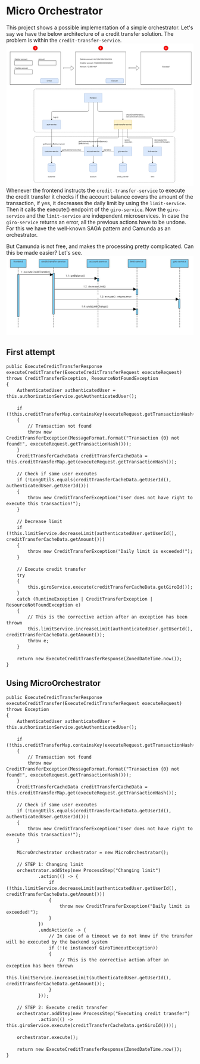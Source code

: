 # Micro Orchestrator

This project shows a possible implementation of a simple orchestrator. Let's say we have the below architecture of a credit transfer solution. The problem is within the `credit-transfer-service`.
![](docs/microorchestrator.png)
Whenever the frontend instructs the `credit-transfer-service` to execute the credit transfer it checks if the account balance covers the amount of the transaction, if yes, it decreases the daily limit by using the `limit-service`. Then it calls the execute() endpoint of the `giro-service`. Now the `giro-service` and the `limit-service` are independent microservices. In case the `giro-service` returns an error, all the previous actions have to be undone. For this we have the well-known SAGA pattern and Camunda as an orchestrator.

But Camunda is not free, and makes the processing pretty complicated. Can this be made easier? Let's see.
![](docs/sequence.jpg)

## First attempt
```
public ExecuteCreditTransferResponse executeCreditTransfer(ExecuteCreditTransferRequest executeRequest) throws CreditTransferException, ResourceNotFoundException
{
    AuthenticatedUser authenticatedUser = this.authorizationService.getAuthenticatedUser();

    if (!this.creditTransferMap.containsKey(executeRequest.getTransactionHash()))
    {
        // Transaction not found
        throw new CreditTransferException(MessageFormat.format("Transaction {0} not found!", executeRequest.getTransactionHash()));
    }
    CreditTransferCacheData creditTransferCacheData = this.creditTransferMap.get(executeRequest.getTransactionHash());

    // Check if same user executes
    if (!LongUtils.equals(creditTransferCacheData.getUserId(), authenticatedUser.getUserId()))
    {
        throw new CreditTransferException("User does not have right to execute this transaction!");
    }

    // Decrease limit
    if (!this.limitService.decreaseLimit(authenticatedUser.getUserId(), creditTransferCacheData.getAmount()))
    {
        throw new CreditTransferException("Daily limit is exceeded!");
    }

    // Execute credit transfer
    try
    {
        this.giroService.execute(creditTransferCacheData.getGiroId());
    }
    catch (RuntimeException | CreditTransferException | ResourceNotFoundException e)
    {
        // This is the corrective action after an exception has been thrown
        this.limitService.increaseLimit(authenticatedUser.getUserId(), creditTransferCacheData.getAmount());
        throw e;
    }

    return new ExecuteCreditTransferResponse(ZonedDateTime.now());
}
```
## Using MicroOrchestrator
```
public ExecuteCreditTransferResponse executeCreditTransfer(ExecuteCreditTransferRequest executeRequest) throws Exception
{
    AuthenticatedUser authenticatedUser = this.authorizationService.getAuthenticatedUser();

    if (!this.creditTransferMap.containsKey(executeRequest.getTransactionHash()))
    {
        // Transaction not found
        throw new CreditTransferException(MessageFormat.format("Transaction {0} not found!", executeRequest.getTransactionHash()));
    }
    CreditTransferCacheData creditTransferCacheData = this.creditTransferMap.get(executeRequest.getTransactionHash());

    // Check if same user executes
    if (!LongUtils.equals(creditTransferCacheData.getUserId(), authenticatedUser.getUserId()))
    {
        throw new CreditTransferException("User does not have right to execute this transaction!");
    }

    MicroOrchestrator orchestrator = new MicroOrchestrator();

    // STEP 1: Changing limit
    orchestrator.addStep(new ProcessStep("Changing limit")
            .action(() -> {
                if (!this.limitService.decreaseLimit(authenticatedUser.getUserId(), creditTransferCacheData.getAmount()))
                {
                    throw new CreditTransferException("Daily limit is exceeded!");
                }
            })
            .undoAction(e -> {
                // In case of a timeout we do not know if the transfer will be executed by the backend system
                if (!(e instanceof GiroTimeoutException))
                {
                    // This is the corrective action after an exception has been thrown
                    this.limitService.increaseLimit(authenticatedUser.getUserId(), creditTransferCacheData.getAmount());
                }
            }));

    // STEP 2: Execute credit transfer
    orchestrator.addStep(new ProcessStep("Executing credit transfer")
            .action(() -> this.giroService.execute(creditTransferCacheData.getGiroId())));

    orchestrator.execute();

    return new ExecuteCreditTransferResponse(ZonedDateTime.now());
}
```
